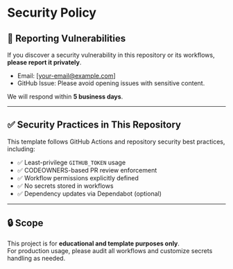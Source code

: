 # Security Policy

## 📢 Reporting Vulnerabilities

If you discover a security vulnerability in this repository or its workflows, **please report it privately**.

- Email: [your-email@example.com]  
- GitHub Issue: Please avoid opening issues with sensitive content.

We will respond within **5 business days**.

---

## ✅ Security Practices in This Repository

This template follows GitHub Actions and repository security best practices, including:

- ✅ Least-privilege `GITHUB_TOKEN` usage
- ✅ CODEOWNERS-based PR review enforcement
- ✅ Workflow permissions explicitly defined
- ✅ No secrets stored in workflows
- ✅ Dependency updates via Dependabot (optional)

---

## 🔒 Scope

This project is for **educational and template purposes only**.  
For production usage, please audit all workflows and customize secrets handling as needed.
